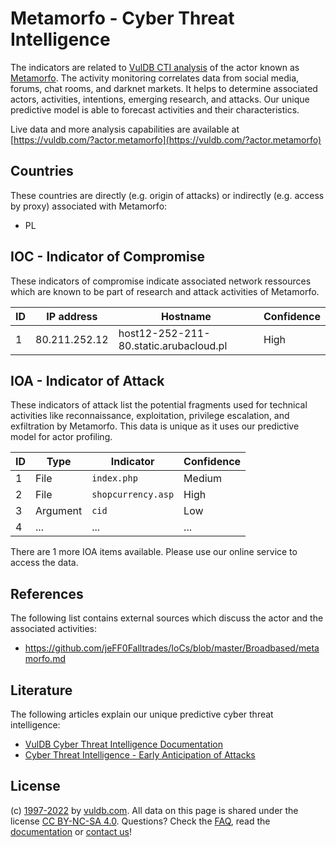 # Metamorfo - Cyber Threat Intelligence

The indicators are related to [VulDB CTI analysis](https://vuldb.com/?kb.cti) of the actor known as [Metamorfo](https://vuldb.com/?actor.metamorfo). The activity monitoring correlates data from social media, forums, chat rooms, and darknet markets. It helps to determine associated actors, activities, intentions, emerging research, and attacks. Our unique predictive model is able to forecast activities and their characteristics.

Live data and more analysis capabilities are available at [https://vuldb.com/?actor.metamorfo](https://vuldb.com/?actor.metamorfo)

## Countries

These countries are directly (e.g. origin of attacks) or indirectly (e.g. access by proxy) associated with Metamorfo:

* PL

## IOC - Indicator of Compromise

These indicators of compromise indicate associated network ressources which are known to be part of research and attack activities of Metamorfo.

ID | IP address | Hostname | Confidence
-- | ---------- | -------- | ----------
1 | 80.211.252.12 | host12-252-211-80.static.arubacloud.pl | High

## IOA - Indicator of Attack

These indicators of attack list the potential fragments used for technical activities like reconnaissance, exploitation, privilege escalation, and exfiltration by Metamorfo. This data is unique as it uses our predictive model for actor profiling.

ID | Type | Indicator | Confidence
-- | ---- | --------- | ----------
1 | File | `index.php` | Medium
2 | File | `shopcurrency.asp` | High
3 | Argument | `cid` | Low
4 | ... | ... | ...

There are 1 more IOA items available. Please use our online service to access the data.

## References

The following list contains external sources which discuss the actor and the associated activities:

* https://github.com/jeFF0Falltrades/IoCs/blob/master/Broadbased/metamorfo.md

## Literature

The following articles explain our unique predictive cyber threat intelligence:

* [VulDB Cyber Threat Intelligence Documentation](https://vuldb.com/?kb.cti)
* [Cyber Threat Intelligence - Early Anticipation of Attacks](https://www.scip.ch/en/?labs.20201022)

## License

(c) [1997-2022](https://vuldb.com/?kb.changelog) by [vuldb.com](https://vuldb.com/?kb.about). All data on this page is shared under the license [CC BY-NC-SA 4.0](https://creativecommons.org/licenses/by-nc-sa/4.0/). Questions? Check the [FAQ](https://vuldb.com/?kb.faq), read the [documentation](https://vuldb.com/?kb) or [contact us](https://vuldb.com/?contact)!
